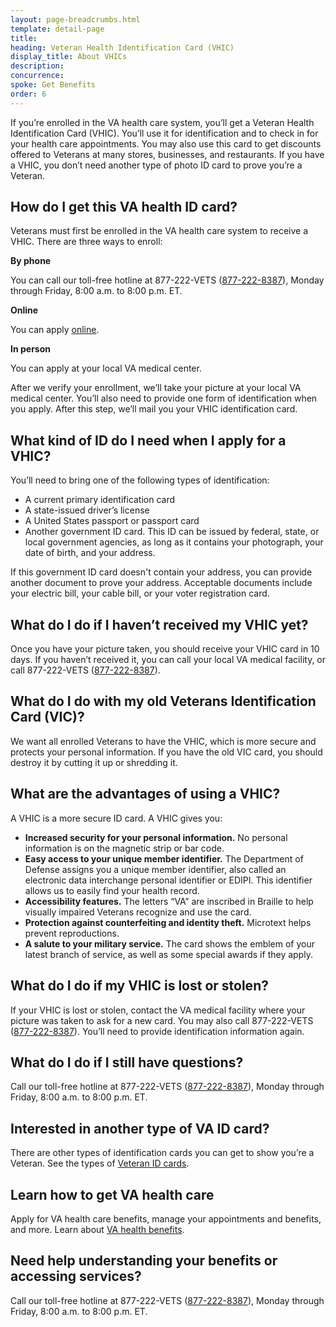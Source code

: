 ```yaml
---
layout: page-breadcrumbs.html
template: detail-page
title: 
heading: Veteran Health Identification Card (VHIC)
display_title: About VHICs
description: 
concurrence: 
spoke: Get Benefits
order: 6 
---
```


<div class="va-introtext">
  
If you’re enrolled in the VA health care system, you’ll get a Veteran Health Identification 
Card (VHIC). You’ll use it for identification and to check in for your health care appointments. 
You may also use this card to get discounts offered to Veterans at many stores, businesses, 
and restaurants. If you have a VHIC, you don’t need another type of photo ID card to prove you’re a Veteran.

</div>

## How do I get this VA health ID card?

Veterans must first be enrolled in the VA health care system to receive a VHIC. There are three ways to enroll:

**By phone**

You can call our toll-free hotline at 877-222-VETS (<a href="tel:+18772228387">877-222-8387</a>), Monday through 
Friday, 8:00 a.m. to 8:00 p.m. ET. 

**Online** 

You can apply [online](https://www.va.gov/health-care/how-to-apply/).

**In person** 

You can apply at your local VA medical center.

After we verify your enrollment, we’ll take your picture at your local VA medical center. 
You’ll also need to provide one form of identification when you apply. After this step, 
we’ll mail you your VHIC identification card.

## What kind of ID do I need when I apply for a VHIC?

You’ll need to bring one of the following types of identification:

- A current primary identification card
- A state-issued driver’s license
- A United States passport or passport card
- Another government ID card. This ID can be issued by federal, state, or local government agencies, 
as long as it contains your photograph, your date of birth, and your address. 

If this government ID card doesn't contain your address, you can provide another document 
to prove your address. Acceptable documents include your electric bill, your cable bill, or 
your voter registration card.

## What do I do if I haven’t received my VHIC yet?

Once you have your picture taken, you should receive your VHIC card in 10 days. 
If you haven’t received it, you can call your local VA medical facility, or call 877-222-VETS (<a href="tel:+18772228387">877-222-8387</a>).

## What do I do with my old Veterans Identification Card (VIC)?

We want all enrolled Veterans to have the VHIC, which is more secure and protects 
your personal information. If you have the old VIC card, you should destroy it by cutting 
it up or shredding it.

## What are the advantages of using a VHIC?

A VHIC is a more secure ID card. A VHIC gives you:

- **Increased security for your personal information.** No personal information is on the magnetic strip or bar code.
- **Easy access to your unique member identifier.** The Department of Defense assigns you a unique member identifier, 
also called an electronic data interchange personal identifier or EDIPI. This identifier allows us to easily 
find your health record.
- **Accessibility features.** The letters “VA” are inscribed in Braille to help visually impaired Veterans 
recognize and use the card.
- **Protection against counterfeiting and identity theft.** Microtext helps prevent reproductions.
- **A salute to your military service.** The card shows the emblem of your latest branch of service, 
as well as some special awards if they apply.

## What do I do if my VHIC is lost or stolen?
If your VHIC is lost or stolen, contact the VA medical facility where your picture 
was taken to ask for a new card. You may also call 877-222-VETS (<a href="tel:+18772228387">877-222-8387</a>). You’ll need to
provide identification information again.

## What do I do if I still have questions?

Call our toll-free hotline at 877-222-VETS (<a href="tel:+18772228387">877-222-8387</a>), Monday through Friday, 8:00 a.m. to 8:00 p.m. ET. 

## Interested in another type of VA ID card?

There are other types of identification cards you can get to show you’re a Veteran. 
See the types of [Veteran ID cards](https://www.va.gov/records/get-veteran-id-cards/).

## Learn how to get VA health care

Apply for VA health care benefits, manage your appointments and benefits, and more. 
Learn about [VA health benefits](https://www.va.gov/health-care/).

## Need help understanding your benefits or accessing services?

Call our toll-free hotline at 877-222-VETS (<a href="tel:+18772228387">877-222-8387</a>), Monday through Friday, 8:00 a.m. to 8:00 p.m. ET. 
